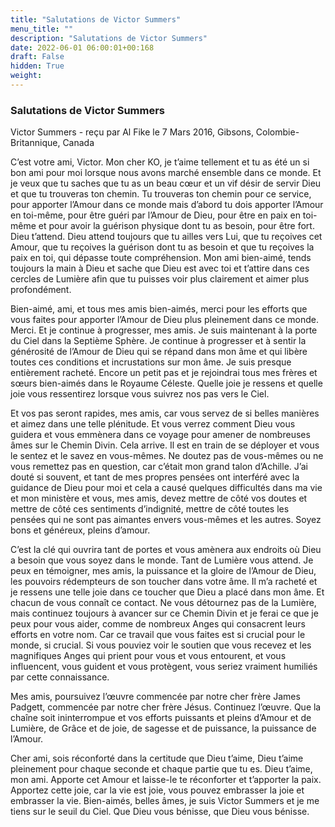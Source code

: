 ```yaml
---
title: "Salutations de Victor Summers"
menu_title: ""
description: "Salutations de Victor Summers"
date: 2022-06-01 06:00:01+00:168
draft: False
hidden: True
weight:
---
```

### Salutations de Victor Summers

Victor Summers - reçu par Al Fike le 7 Mars 2016, Gibsons, Colombie-Britannique, Canada

C’est votre ami, Victor. Mon cher KO, je t’aime tellement et tu as été un si bon ami pour moi lorsque nous avons marché ensemble dans ce monde. Et je veux que tu saches que tu as un beau cœur et un vif désir de servir Dieu et que tu trouveras ton chemin. Tu trouveras ton chemin pour ce service, pour apporter l’Amour dans ce monde mais d’abord tu dois apporter l’Amour en toi-même, pour être guéri par l’Amour de Dieu, pour être en paix en toi-même et pour avoir la guérison physique dont tu as besoin, pour être fort. Dieu t’attend. Dieu attend toujours que tu ailles vers Lui, que tu reçoives cet Amour, que tu reçoives la guérison dont tu as besoin et que tu reçoives la paix en toi, qui dépasse toute compréhension. Mon ami bien-aimé, tends toujours la main à Dieu et sache que Dieu est avec toi et t’attire dans ces cercles de Lumière afin que tu puisses voir plus clairement et aimer plus profondément.

Bien-aimé, ami, et tous mes amis bien-aimés, merci pour les efforts que vous faites pour apporter l’Amour de Dieu plus pleinement dans ce monde. Merci. Et je continue à progresser, mes amis. Je suis maintenant à la porte du Ciel dans la Septième Sphère. Je continue à progresser et à sentir la générosité de l’Amour de Dieu qui se répand dans mon âme et qui libère toutes ces conditions et incrustations sur mon âme. Je suis presque entièrement racheté. Encore un petit pas et je rejoindrai tous mes frères et sœurs bien-aimés dans le Royaume Céleste. Quelle joie je ressens et quelle joie vous ressentirez lorsque vous suivrez nos pas vers le Ciel.

Et vos pas seront rapides, mes amis, car vous servez de si belles manières et aimez dans une telle plénitude. Et vous verrez comment Dieu vous guidera et vous emmènera dans ce voyage pour amener de nombreuses âmes sur le Chemin Divin. Cela arrive. Il est en train de se déployer et vous le sentez et le savez en vous-mêmes. Ne doutez pas de vous-mêmes ou ne vous remettez pas en question, car c’était mon grand talon d’Achille. J’ai douté si souvent, et tant de mes propres pensées ont interféré avec la guidance de Dieu pour moi et cela a causé quelques difficultés dans ma vie et mon ministère et vous, mes amis, devez mettre de côté vos doutes et mettre de côté ces sentiments d’indignité, mettre de côté toutes les pensées qui ne sont pas aimantes envers vous-mêmes et les autres. Soyez bons et généreux, pleins d’amour.

C’est la clé qui ouvrira tant de portes et vous amènera aux endroits où Dieu a besoin que vous soyez dans le monde. Tant de Lumière vous attend. Je peux en témoigner, mes amis, la puissance et la gloire de l’Amour de Dieu, les pouvoirs rédempteurs de son toucher dans votre âme. Il m’a racheté et je ressens une telle joie dans ce toucher que Dieu a placé dans mon âme. Et chacun de vous connaît ce contact. Ne vous détournez pas de la Lumière, mais continuez toujours à avancer sur ce Chemin Divin et je ferai ce que je peux pour vous aider, comme de nombreux Anges qui consacrent leurs efforts en votre nom. Car ce travail que vous faites est si crucial pour le monde, si crucial. Si vous pouviez voir le soutien que vous recevez et les magnifiques Anges qui prient pour vous et vous entourent, et vous influencent, vous guident et vous protègent, vous seriez vraiment humiliés par cette connaissance.

Mes amis, poursuivez l’œuvre commencée par notre cher frère James Padgett, commencée par notre cher frère Jésus. Continuez l’œuvre. Que la chaîne soit ininterrompue et vos efforts puissants et pleins d’Amour et de Lumière, de Grâce et de joie, de sagesse et de puissance, la puissance de l’Amour.

Cher ami, sois réconforté dans la certitude que Dieu t’aime, Dieu t’aime pleinement pour chaque seconde et chaque partie que tu es. Dieu t’aime, mon ami. Apporte cet Amour et laisse-le te réconforter et t’apporter la paix. Apportez cette joie, car la vie est joie, vous pouvez embrasser la joie et embrasser la vie. Bien-aimés, belles âmes, je suis Victor Summers et je me tiens sur le seuil du Ciel. Que Dieu vous bénisse, que Dieu vous bénisse.



